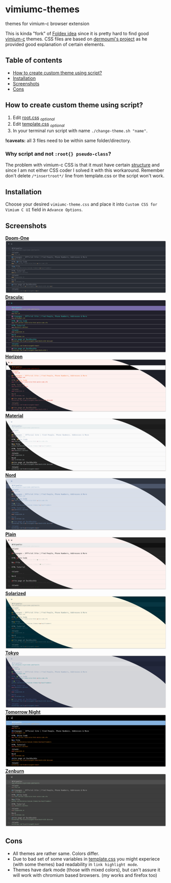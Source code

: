 # vimiumc-themes

themes for vimium-c browser extension

This is kinda "fork" of [Foldex idea](https://github.com/Foldex/vimium-dark-themes) since it is pretty hard to find good
[vimium-c](https://github.com/gdh1995/vimium-c) themes.
CSS files are based on [dermoumi's project](https://github.com/dermoumi/vimium-snow) as he provided good explanation of certain elements.

## **Table of contents**

- [How to create custom theme using script?](#how-to-create-custom-theme-using-script)
- [Installation](#installation)
- [Screenshots](#screenshots)
- [Cons](#cons)

## **How to create custom theme using script?**

1. Edit [root.css](root.css) <sub>_optional_</sub>
2. Edit [template.css](template.css) <sub>_optional_</sub>
3. In your terminal run script with name `./change-theme.sh "name"`.

**!caveats:** all 3 files need to be within same folder/directory.

### **Why script and not `:root{} pseudo-class`?**

The problem with vimium-c CSS is that it must have certain [structure](https://github.com/gdh1995/vimium-c/wiki/Style-the-UI-of-Vimium-C-using-custom-CSS#basic-structure)
and since I am not either CSS coder I solved it with this workaround. Remember don't delete `/*insertroot*/` line from template.css or the script won't work.

## **Installation**

Choose your desired `vimiumc-theme.css` and place it into `Custom CSS for Vimium C UI` field in `Advance Options`.

## **Screenshots**

[**Doom-One**](themes-css/vimiumc-doom-one.css)
![img-doom-one](images/doom-one.png)
[**Dracula:**](themes-css/vimiumc-dracula.css)
![img-dracula](images/dracula.png)
[**Horizon**](themes-css/vimiumc-horizon.css)
![img-horizon](images/horizon.png)
[**Material**](themes-css/vimiumc-material.css)
![img-material](images/material.png)
[**Nord**](themes-css/vimiumc-nord.css)
![img-nord](images/nord.png)
[**Plain**](themes-css/vimiumc-plain.css)
![img-plain](images/plain.png)
[**Solarized**](themes-css/vimiumc-solarized.css)
![img-solarized](images/solarized.png)
[**Tokyo**](themes-css/vimiumc-tokyo-storm.css)
![img-tokyo](images/tokyo.png)
[**Tomorrow Night**](themes-css/vimiumc-tomorrow-night.css)
![img-tomorrow-night](images/tomorrow-night.png)
[**Zenburn**](themes-css/vimiumc-zenburn.css)
![img-zenburn](images/zenburn.png)

## **Cons**

- All themes are rather same. Colors differ.
- Due to bad set of some variables in [template.css](template.css) you might experiece (with some themes) bad readability in `link highlight mode`.
- Themes have dark mode (those with mixed colors), but can't assure it will work with chromium based browsers. (my works and firefox too)

